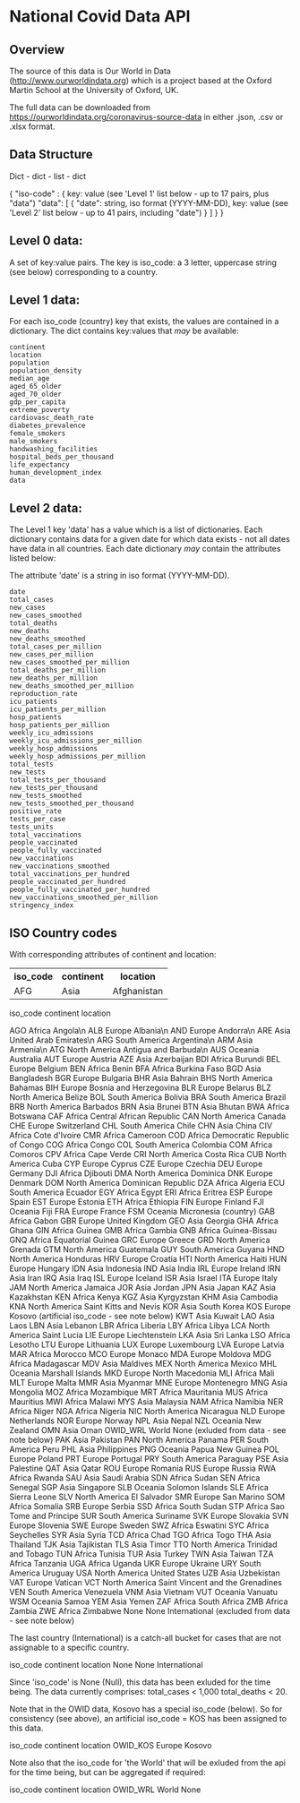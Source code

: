 # National Covid Data API

## Overview

The source of this data is Our World in Data (http://www.ourworldindata.org) which is a project based at the Oxford Martin School at the University of Oxford, UK.

The full data can be downloaded from https://ourworldindata.org/coronavirus-source-data in either .json, .csv or .xlsx format.


## Data Structure

Dict - dict - list - dict

{
    "iso-code" : {
        key: value  (see 'Level 1' list below - up to 17 pairs, plus "data")
        "data": [
            {
                "date": string, iso format (YYYY-MM-DD),
                key: value  (see 'Level 2' list below - up to 41 pairs, including "date")
            }
        ]
    }
}


## Level 0 data:

A set of key:value pairs.  The key is iso_code: a 3 letter, uppercase string (see below) corresponding to a country.


## Level 1 data:

For each iso_code (country) key that exists, the values are contained in a dictionary.  The dict contains key:values that *may* be available:

    continent
    location
    population
    population_density
    median_age
    aged_65_older
    aged_70_older
    gdp_per_capita
    extreme_poverty
    cardiovasc_death_rate
    diabetes_prevalence
    female_smokers
    male_smokers
    handwashing_facilities
    hospital_beds_per_thousand
    life_expectancy
    human_development_index
    data
    
    
## Level 2 data:

The Level 1 key 'data' has a value which is a list of dictionaries.  Each dictionary contains data for a given date for which data exists - not all dates have data in all countries.  Each date dictionary *may* contain the attributes listed below:

The attribute 'date' is a string in iso format (YYYY-MM-DD).
    
    date
    total_cases
    new_cases
    new_cases_smoothed
    total_deaths
    new_deaths
    new_deaths_smoothed
    total_cases_per_million
    new_cases_per_million
    new_cases_smoothed_per_million
    total_deaths_per_million
    new_deaths_per_million
    new_deaths_smoothed_per_million
    reproduction_rate
    icu_patients
    icu_patients_per_million
    hosp_patients
    hosp_patients_per_million
    weekly_icu_admissions
    weekly_icu_admissions_per_million
    weekly_hosp_admissions
    weekly_hosp_admissions_per_million
    total_tests
    new_tests
    total_tests_per_thousand
    new_tests_per_thousand
    new_tests_smoothed
    new_tests_smoothed_per_thousand
    positive_rate
    tests_per_case
    tests_units
    total_vaccinations
    people_vaccinated
    people_fully_vaccinated
    new_vaccinations
    new_vaccinations_smoothed
    total_vaccinations_per_hundred
    people_vaccinated_per_hundred
    people_fully_vaccinated_per_hundred
    new_vaccinations_smoothed_per_million
    stringency_index


## ISO Country codes

With corresponding attributes of continent and location:

<table>
<tr>
<th>iso_code</th>
<th>continent</th>
<th>location</th>
</tr>
<tr>
<td>AFG</td>
<td>Asia</td>
<td>Afghanistan</td>
</tr>
</table>

iso_code    continent	    location

	        	        
AGO	        Africa	        Angola\n
ALB	        Europe	        Albania\n
AND	        Europe	        Andorra\n
ARE	        Asia	        United Arab Emirates\n
ARG	        South America	Argentina\n
ARM	        Asia	        Armenia\n
ATG	        North America	Antigua and Barbuda\n
AUS	        Oceania	        Australia
AUT	        Europe	        Austria
AZE	        Asia	        Azerbaijan
BDI	        Africa	        Burundi
BEL	        Europe	        Belgium
BEN	        Africa	        Benin
BFA	        Africa	        Burkina Faso
BGD	        Asia	        Bangladesh
BGR	        Europe	        Bulgaria
BHR	        Asia	        Bahrain
BHS	        North America	Bahamas
BIH	        Europe	        Bosnia and Herzegovina
BLR	        Europe	        Belarus
BLZ	        North America	Belize
BOL	        South America	Bolivia
BRA	        South America	Brazil
BRB	        North America	Barbados
BRN	        Asia	        Brunei
BTN	        Asia	        Bhutan
BWA	        Africa	        Botswana
CAF	        Africa	        Central African Republic
CAN	        North America	Canada
CHE	        Europe	        Switzerland
CHL	        South America	Chile
CHN	        Asia	        China
CIV	        Africa	        Cote d'Ivoire
CMR	        Africa	        Cameroon
COD	        Africa	        Democratic Republic of Congo
COG	        Africa	        Congo
COL	        South America	Colombia
COM	        Africa	        Comoros
CPV	        Africa	        Cape Verde
CRI	        North America	Costa Rica
CUB	        North America	Cuba
CYP	        Europe	        Cyprus
CZE	        Europe	        Czechia
DEU	        Europe	        Germany
DJI	        Africa	        Djibouti
DMA	        North America	Dominica
DNK	        Europe	        Denmark
DOM	        North America	Dominican Republic
DZA	        Africa	        Algeria
ECU	        South America	Ecuador
EGY	        Africa	        Egypt
ERI	        Africa	        Eritrea
ESP	        Europe	        Spain
EST	        Europe	        Estonia
ETH	        Africa	        Ethiopia
FIN	        Europe	        Finland
FJI	        Oceania	        Fiji
FRA	        Europe	        France
FSM	        Oceania	        Micronesia (country)
GAB	        Africa	        Gabon
GBR	        Europe	        United Kingdom
GEO	        Asia	        Georgia
GHA	        Africa	        Ghana
GIN	        Africa	        Guinea
GMB	        Africa	        Gambia
GNB	        Africa	        Guinea-Bissau
GNQ	        Africa	        Equatorial Guinea
GRC	        Europe	        Greece
GRD	        North America	Grenada
GTM	        North America	Guatemala
GUY	        South America	Guyana
HND	        North America	Honduras
HRV	        Europe	        Croatia
HTI	        North America	Haiti
HUN	        Europe	        Hungary
IDN	        Asia	        Indonesia
IND	        Asia	        India
IRL	        Europe	        Ireland
IRN	        Asia	        Iran
IRQ	        Asia	        Iraq
ISL	        Europe	        Iceland
ISR	        Asia	        Israel
ITA	        Europe	        Italy
JAM	        North America	Jamaica
JOR	        Asia	        Jordan
JPN	        Asia	        Japan
KAZ	        Asia	        Kazakhstan
KEN	        Africa	        Kenya
KGZ	        Asia	        Kyrgyzstan
KHM	        Asia	        Cambodia
KNA	        North America	Saint Kitts and Nevis
KOR	        Asia	        South Korea
KOS	        Europe	        Kosovo  (artificial iso_code - see note below)
KWT	        Asia	        Kuwait
LAO	        Asia	        Laos
LBN	        Asia	        Lebanon
LBR	        Africa	        Liberia
LBY	        Africa	        Libya
LCA	        North America	Saint Lucia
LIE	        Europe	        Liechtenstein
LKA	        Asia	        Sri Lanka
LSO	        Africa	        Lesotho
LTU	        Europe	        Lithuania
LUX	        Europe	        Luxembourg
LVA	        Europe	        Latvia
MAR	        Africa	        Morocco
MCO	        Europe	        Monaco
MDA	        Europe	        Moldova
MDG	        Africa	        Madagascar
MDV	        Asia	        Maldives
MEX	        North America	Mexico
MHL	        Oceania	        Marshall Islands
MKD	        Europe	        North Macedonia
MLI	        Africa	        Mali
MLT	        Europe      	Malta
MMR	        Asia	        Myanmar
MNE	        Europe	        Montenegro
MNG	        Asia	        Mongolia
MOZ	        Africa	        Mozambique
MRT	        Africa	        Mauritania
MUS	        Africa	        Mauritius
MWI	        Africa	        Malawi
MYS	        Asia	        Malaysia
NAM	        Africa	        Namibia
NER	        Africa	        Niger
NGA	        Africa	        Nigeria
NIC	        North America	Nicaragua
NLD	        Europe	        Netherlands
NOR	        Europe	        Norway
NPL	        Asia	        Nepal
NZL	        Oceania	        New Zealand
OMN	        Asia	        Oman
OWID_WRL	World           None    (exluded from data - see note below)
PAK	        Asia	        Pakistan
PAN	        North America	Panama
PER	        South America	Peru
PHL	        Asia	        Philippines
PNG	        Oceania	        Papua New Guinea
POL	        Europe	        Poland
PRT	        Europe	        Portugal
PRY	        South America	Paraguay
PSE	        Asia	        Palestine
QAT	        Asia	        Qatar
ROU         Europe	        Romania
RUS	        Europe	        Russia
RWA	        Africa	        Rwanda
SAU	        Asia	        Saudi Arabia
SDN	        Africa	        Sudan
SEN	        Africa	        Senegal
SGP	        Asia	        Singapore
SLB	        Oceania	        Solomon Islands
SLE	        Africa	        Sierra Leone
SLV	        North America	El Salvador
SMR	        Europe	        San Marino
SOM	        Africa	        Somalia
SRB	        Europe	        Serbia
SSD	        Africa	        South Sudan
STP	        Africa	        Sao Tome and Principe
SUR	        South America	Suriname
SVK	        Europe	        Slovakia
SVN	        Europe	        Slovenia
SWE	        Europe	        Sweden
SWZ	        Africa	        Eswatini
SYC	        Africa	        Seychelles
SYR	        Asia	        Syria
TCD	        Africa	        Chad
TGO	        Africa	        Togo
THA	        Asia	        Thailand
TJK	        Asia	        Tajikistan
TLS	        Asia	        Timor
TTO	        North America	Trinidad and Tobago
TUN	        Africa	        Tunisia
TUR	        Asia	        Turkey
TWN	        Asia	        Taiwan
TZA	        Africa	        Tanzania
UGA	        Africa	        Uganda
UKR	        Europe	        Ukraine
URY	        South America	Uruguay
USA	        North America	United States
UZB	        Asia	        Uzbekistan
VAT	        Europe	        Vatican
VCT	        North America	Saint Vincent and the Grenadines
VEN	        South America	Venezuela
VNM	        Asia	        Vietnam
VUT	        Oceania	        Vanuatu
WSM	        Oceania	        Samoa
YEM	        Asia	        Yemen
ZAF	        Africa	        South Africa
ZMB	        Africa	        Zambia
ZWE	        Africa	        Zimbabwe
None        None            International   (excluded from data - see note below)

The last country (International) is a catch-all bucket for cases that are not assignable to a specific country. 

iso_code    continent	    location
None        None            International

Since 'iso_code' is None (Null), this data has been exluded for the time being.
The data currently comprises:
    total_cases < 1,000
    total_deaths < 20. 

Note that in the OWID data, Kosovo has a special iso_code (below).  So for consistency (see above), an artificial iso_code = KOS has been assigned to this data.

iso_code    continent	    location
OWID_KOS	Europe	        Kosovo

Note also that the iso_code for 'the World' that will be exluded from the api for the time being, but can be aggregated if required:

iso_code    continent	    location
OWID_WRL	World           None
